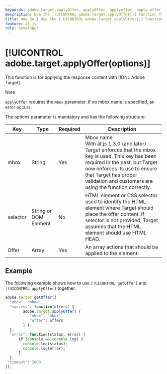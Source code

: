 ```yaml
---
keywords: adobe.target.applyOffer, applyOffer, applyoffer, apply offer, at.js, functions, function, $8
description: Use the [!UICONTROL adobe.target.applyOffer()] function for the [!DNL Adobe Target] at.js JavaScript library to apply the response content.
title: How Do I Use the [!UICONTROL adobe.target.applyOffer()] Function?
feature: at.js
role: Developer
---
```

# [!UICONTROL adobe.target.applyOffer(options)]

This function is for applying the response content with [!DNL Adobe Target].

>[!NOTE]
>
>`applyOffer` requires the `mbox` parameter. If no mbox name is specified, an error occurs.

The options parameter is mandatory and has the following structure:

| Key | Type | Required | Description |
|--- |--- |--- |--- |
|mbox|String|Yes|Mbox name<br />With at.js 1.3.0 (and later) Target enforces that the mbox key is used. This key has been required in the past, but Target now enforces its use to ensure that Target has proper validation and customers are using the function correctly.|
|selector|String or DOM Element|No|HTML element or CSS selector used to identify the HTML element where Target should place the offer content. If selector is not provided, Target assumes that the HTML element should use HTML HEAD.|
|Offer|Array|Yes|An array actions that should be applied to the element.|

## Example

The following example shows how to use `[!UICONTROL getOffer]` and `[!UICONTROL applyOffer]` together:

```javascript {line-numbers="true" {line-numbers="true"
adobe.target.getOffer({   
  "mbox": "mbox",   
  "success": function(offers) {           
        adobe.target.applyOffer( {  
           "mbox": "mbox", 
           "offer": offers  
        } ); 
  },   
  "error": function(status, error) {           
      if (console && console.log) { 
        console.log(status); 
        console.log(error); 
      } 
  }, 
 "timeout": 5000 
}); 
```
